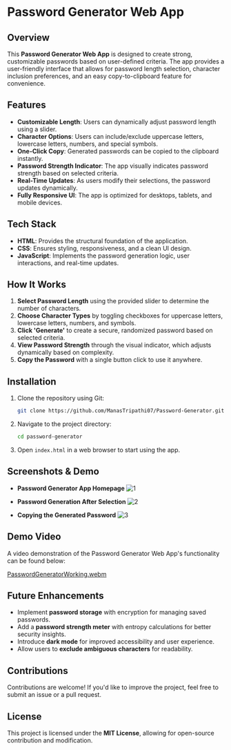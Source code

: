 # Password Generator Web App

## Overview
This **Password Generator Web App** is designed to create strong, customizable passwords based on user-defined criteria. The app provides a user-friendly interface that allows for password length selection, character inclusion preferences, and an easy copy-to-clipboard feature for convenience.

## Features
- **Customizable Length**: Users can dynamically adjust password length using a slider.
- **Character Options**: Users can include/exclude uppercase letters, lowercase letters, numbers, and special symbols.
- **One-Click Copy**: Generated passwords can be copied to the clipboard instantly.
- **Password Strength Indicator**: The app visually indicates password strength based on selected criteria.
- **Real-Time Updates**: As users modify their selections, the password updates dynamically.
- **Fully Responsive UI**: The app is optimized for desktops, tablets, and mobile devices.

## Tech Stack
- **HTML**: Provides the structural foundation of the application.
- **CSS**: Ensures styling, responsiveness, and a clean UI design.
- **JavaScript**: Implements the password generation logic, user interactions, and real-time updates.

## How It Works
1. **Select Password Length** using the provided slider to determine the number of characters.
2. **Choose Character Types** by toggling checkboxes for uppercase letters, lowercase letters, numbers, and symbols.
3. **Click 'Generate'** to create a secure, randomized password based on selected criteria.
4. **View Password Strength** through the visual indicator, which adjusts dynamically based on complexity.
5. **Copy the Password** with a single button click to use it anywhere.

## Installation
1. Clone the repository using Git:
   ```sh
   git clone https://github.com/ManasTripathi07/Password-Generator.git
   ```
2. Navigate to the project directory:
   ```sh
   cd password-generator
   ```
3. Open `index.html` in a web browser to start using the app.

## Screenshots & Demo
- **Password Generator App Homepage**
 ![1](https://github.com/user-attachments/assets/a9ace938-cc77-4a03-adac-b91025afeb41)

- **Password Generation After Selection**
  ![2](https://github.com/user-attachments/assets/135676b4-c29b-4c6b-aa0e-9782d2c419b6)

- **Copying the Generated Password**
 ![3](https://github.com/user-attachments/assets/272ca477-1d3f-4b84-a94a-a7624047140b)

## Demo Video

A video demonstration of the Password Generator Web App's functionality can be found below:

[PasswordGeneratorWorking.webm](https://github.com/user-attachments/assets/1f4d24f6-4a84-477a-bc2f-f5dda7a295c3)



## Future Enhancements
- Implement **password storage** with encryption for managing saved passwords.
- Add a **password strength meter** with entropy calculations for better security insights.
- Introduce **dark mode** for improved accessibility and user experience.
- Allow users to **exclude ambiguous characters** for readability.

## Contributions
Contributions are welcome! If you'd like to improve the project, feel free to submit an issue or a pull request.

## License
This project is licensed under the **MIT License**, allowing for open-source contribution and modification.

